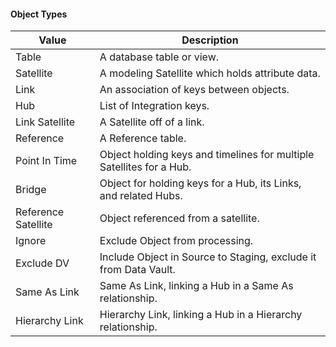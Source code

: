 #### Object Types

| Value               | Description                                                         |
| ------------------- | ------------------------------------------------------------------- |
| Table               | A database table or view.                                           |
| Satellite           | A modeling Satellite which holds attribute data.                    |
| Link                | An association of keys between objects.                             |
| Hub                 | List of Integration keys.                                           |
| Link Satellite      | A Satellite off of a link.                                          |
| Reference           | A Reference table.                                                  |
| Point In Time       | Object holding keys and timelines for multiple Satellites for a Hub.|
| Bridge              | Object for holding keys for a Hub, its Links, and related Hubs.     |
| Reference Satellite | Object referenced from a satellite.                                 |
| Ignore              | Exclude Object from processing.                                     |
| Exclude DV          | Include Object in Source to Staging, exclude it from Data Vault.    |
| Same As Link        | Same As Link, linking a Hub in a Same As relationship.              |
| Hierarchy Link      | Hierarchy Link, linking a Hub in a Hierarchy relationship.          |
